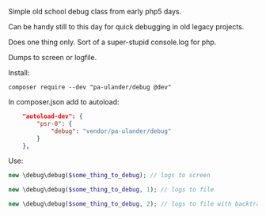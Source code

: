 Simple old school debug class from early php5 days. 

Can be handy still to this day for quick debugging in old legacy projects.

Does one thing only. Sort of a super-stupid console.log for php.

Dumps to screen or logfile.

Install:
```
composer require --dev "pa-ulander/debug @dev"
```

In composer.json add to autoload:
```json
    "autoload-dev": {
        "psr-0": {
            "debug": "vendor/pa-ulander/debug"
        }
    },
```

Use:
```php
new \debug\debug($some_thing_to_debug); // logs to screen

new \debug\debug($some_thing_to_debug, 1); // logs to file

new \debug\debug($some_thing_to_debug, 2); // logs to file with backtrace
```
